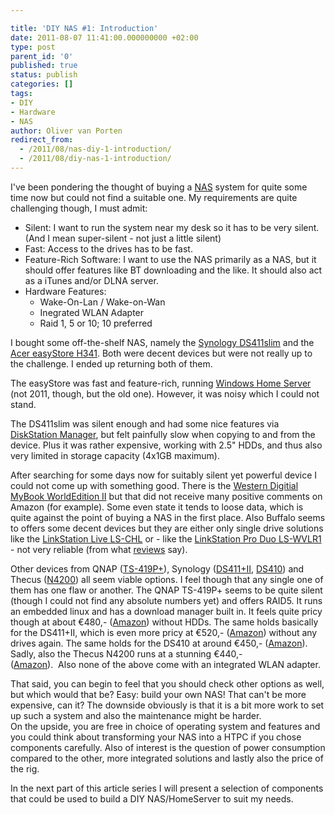 ```yaml
---

title: 'DIY NAS #1: Introduction'
date: 2011-08-07 11:41:00.000000000 +02:00
type: post
parent_id: '0'
published: true
status: publish
categories: []
tags:
- DIY
- Hardware
- NAS
author: Oliver van Porten
redirect_from:
  - /2011/08/nas-diy-1-introduction/
  - /2011/08/diy-nas-1-introduction/
---
```

I've been pondering the thought of buying a [NAS](http://en.wikipedia.org/wiki/Network-attached_storage) system for quite some time now but could not find a suitable one. My requirements are quite challenging though, I must admit:

*   Silent: I want to run the system near my desk so it has to be very silent. (And I mean super-silent - not just a little silent)
*   Fast: Access to the drives has to be fast.
*   Feature-Rich Software: I want to use the NAS primarily as a NAS, but it should offer features like BT downloading and the like. It should also act as a iTunes and/or DLNA server.
*   Hardware Features:  
    - Wake-On-Lan / Wake-on-Wan  
    - Inegrated WLAN Adapter  
    - Raid 1, 5 or 10; 10 preferred

I bought some off-the-shelf NAS, namely the [Synology DS411slim](http://www.synology.com/us/products/DS411slim/index.php) and the [Acer easyStore H341](http://www.acer.de/ac/de/DE/content/home-server). Both were decent devices but were not really up to the challenge. I ended up returning both of them.

The easyStore was fast and feature-rich, running [Windows Home Server](http://en.wikipedia.org/wiki/Windows_Home_Server) (not 2011, though, but the old one). However, it was noisy which I could not stand.

The DS411slim was silent enough and had some nice features via [DiskStation Manager](http://www.synology.com/dsm/index.php?lang=enu), but felt painfully slow when copying to and from the device. Plus it was rather expensive, working with 2.5" HDDs, and thus also very limited in storage capacity (4x1GB maximum).

After searching for some days now for suitably silent yet powerful device I could not come up with something good. There is the [Western Digitial MyBook WorldEdition II](http://www.wdc.com/en/products/products.aspx?id=290) but that did not receive many positive comments on Amazon (for example). Some even state it tends to loose data, which is quite against the point of buying a NAS in the first place. Also Buffalo seems to offers some decent devices but they are either only single drive solutions like the [LinkStation Live LS-CHL](http://www.buffalotech.com/products/network-storage/home-and-small-office/linkstation-live-ls-chl/) or - like the [LinkStation Pro Duo LS-WVLR1](http://www.buffalotech.com/products/network-storage/home-and-small-office/linkstation-pro-duo-ls-wvlr1/) - not very reliable (from what [reviews](http://www.smallnetbuilder.com/content/view/30295/75/) say).

Other devices from QNAP ([TS-419P+](http://www.qnap.com/pro_detail_feature.asp?p_id=183)), Synology ([DS411+II](http://www.synology.com/products/spec.php?product_name=DS411%2BII〈=enu#p_submenu), [DS410](http://www.synology.com/us/products/ds410/index.php)) and Thecus ([N4200](http://www.thecus.com/product.php?PROD_ID=30)) all seem viable options. I feel though that any single one of them has one flaw or another. The QNAP TS-419P+ seems to be quite silent (though I could not find any absolute numbers yet) and offers RAID5. It runs an embedded linux and has a download manager built in. It feels quite pricy though at about €480,- ([Amazon](http://www.amazon.de/gp/product/B0047WHUMS/ref=as_li_ss_tl?ie=UTF8&tag=deadia-21&linkCode=as2&camp=1638&creative=19454&creativeASIN=B0047WHUMS)) without HDDs. The same holds basically for the DS411+II, which is even more pricy at €520,- ([Amazon](http://www.amazon.de/gp/product/B004CRH8HA/ref=as_li_ss_tl?ie=UTF8&tag=deadia-21&linkCode=as2&camp=1638&creative=19454&creativeASIN=B004CRH8HA)) without any drives again. The same holds for the DS410 at around €450,- ([Amazon](http://www.amazon.de/gp/product/B003A7OMS6/ref=as_li_ss_tl?ie=UTF8&tag=deadia-21&linkCode=as2&camp=1638&creative=19454&creativeASIN=B003A7OMS6)).  Sadly, also the Thecus N4200 runs at a stunning €440,-  
([Amazon](http://www.amazon.de/gp/product/B0034EG0TO/ref=as_li_ss_tl?ie=UTF8&tag=deadia-21&linkCode=as2&camp=1638&creative=19454&creativeASIN=B0034EG0TO)).  Also none of the above come with an integrated WLAN adapter.

That said, you can begin to feel that you should check other options as well, but which would that be? Easy: build your own NAS! That can't be more expensive, can it? The downside obviously is that it is a bit more work to set up such a system and also the maintenance might be harder.  
On the upside, you are free in choice of operating system and features and you could think about transforming your NAS into a HTPC if you chose components carefully. Also of interest is the question of power consumption compared to the other, more integrated solutions and lastly also the price of the rig.

In the next part of this article series I will present a selection of components that could be used to build a DIY NAS/HomeServer to suit my needs.